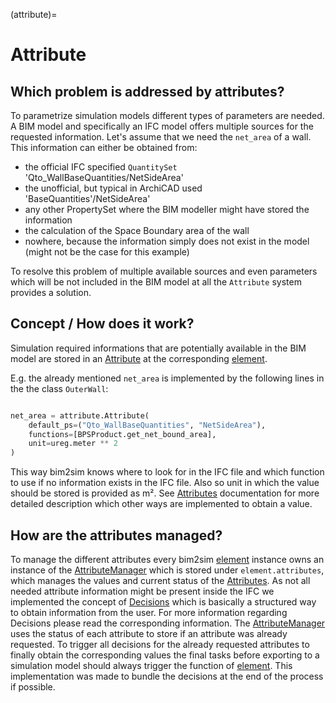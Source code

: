 (attribute)=
# Attribute
## Which problem is addressed by attributes?
To parametrize simulation models different types of parameters are needed. A 
BIM model and specifically an IFC model offers multiple sources for the 
requested information. Let's assume that we need the `net_area` of a wall. This 
information can either be obtained from:
* the official IFC specified `QuantitySet` 'Qto_WallBaseQuantities/NetSideArea'
* the unofficial, but typical in ArchiCAD used 'BaseQuantities'/NetSideArea'
* any other PropertySet where the BIM modeller might have stored the information
* the calculation of the Space Boundary area of the wall
* nowhere, because the information simply does not exist in the model (might not be the case for this example)

To resolve this problem of multiple available sources and even parameters which
will be not included in the BIM model at all the `Attribute` system provides a solution.

## Concept / How does it work?
Simulation required informations that are potentially available in the BIM model
are stored in an [Attribute](Attribute) at the corresponding [element](element).

E.g. the already mentioned `net_area` is  implemented by the following lines in 
the the class `OuterWall`:

```python

net_area = attribute.Attribute(
    default_ps=("Qto_WallBaseQuantities", "NetSideArea"),
    functions=[BPSProduct.get_net_bound_area],
    unit=ureg.meter ** 2
)
```
This way bim2sim knows where to look for in the IFC file and which function to 
use if no information exists in the IFC file. Also so unit in which the value 
should be stored is provided as m².  See [Attributes](Attribute) documentation 
for more detailed description which other ways are implemented to obtain a value.

## How are the attributes managed? 
To manage the different attributes every bim2sim [element](element) instance 
owns an instance of the [AttributeManager](AttributeManager) which is stored under `element.attributes`, 
which manages the values and current status of the [Attributes](Attribute). As
not all needed attribute information might be present inside the IFC we 
implemented the concept of [Decisions](Decision) which is basically a structured
way to obtain information from the user. For more information regarding Decisions
please read the corresponding information. The [AttributeManager](AttributeManager) 
uses the status of each attribute to store if an attribute was already requested. 
To trigger all decisions for the already requested attributes to finally obtain 
the corresponding values the final tasks before exporting to a simulation model
should always trigger the [](get_pending_attribute_decisions) function of
[element](element). 
This implementation was made to bundle the decisions at the end of the process 
if possible. 



